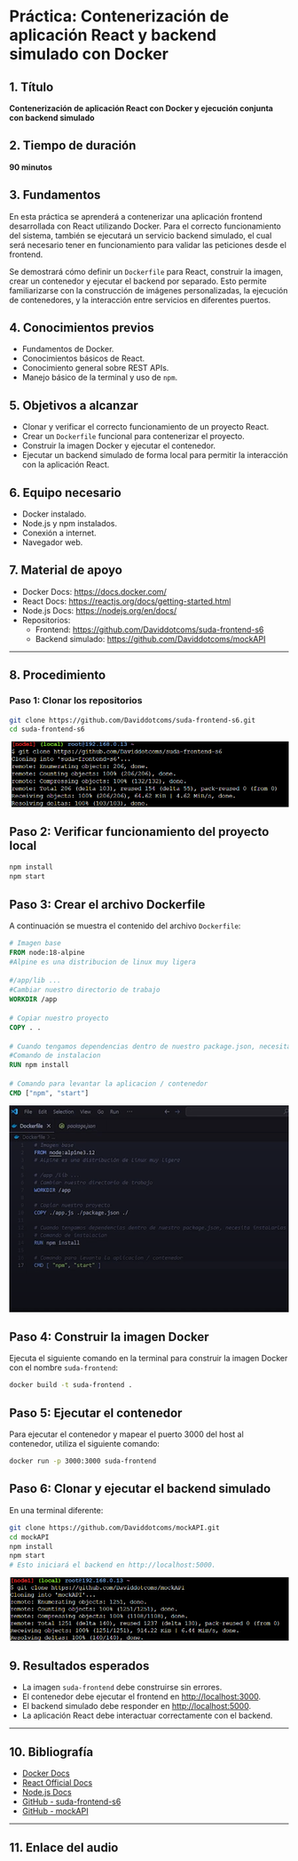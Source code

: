 # Práctica: Contenerización de aplicación React y backend simulado con Docker

## 1. Título  
**Contenerización de aplicación React con Docker y ejecución conjunta con backend simulado**

## 2. Tiempo de duración  
**90 minutos**

## 3. Fundamentos  

En esta práctica se aprenderá a contenerizar una aplicación frontend desarrollada con React utilizando Docker. Para el correcto funcionamiento del sistema, también se ejecutará un servicio backend simulado, el cual será necesario tener en funcionamiento para validar las peticiones desde el frontend.

Se demostrará cómo definir un `Dockerfile` para React, construir la imagen, crear un contenedor y ejecutar el backend por separado. Esto permite familiarizarse con la construcción de imágenes personalizadas, la ejecución de contenedores, y la interacción entre servicios en diferentes puertos.

## 4. Conocimientos previos

- Fundamentos de Docker.
- Conocimientos básicos de React.
- Conocimiento general sobre REST APIs.
- Manejo básico de la terminal y uso de `npm`.

## 5. Objetivos a alcanzar

- Clonar y verificar el correcto funcionamiento de un proyecto React.
- Crear un `Dockerfile` funcional para contenerizar el proyecto.
- Construir la imagen Docker y ejecutar el contenedor.
- Ejecutar un backend simulado de forma local para permitir la interacción con la aplicación React.

## 6. Equipo necesario

- Docker instalado.
- Node.js y npm instalados.
- Conexión a internet.
- Navegador web.

## 7. Material de apoyo

- Docker Docs: https://docs.docker.com/
- React Docs: https://reactjs.org/docs/getting-started.html
- Node.js Docs: https://nodejs.org/en/docs/
- Repositorios:
  - Frontend: https://github.com/Daviddotcoms/suda-frontend-s6
  - Backend simulado: https://github.com/Daviddotcoms/mockAPI

---

## 8. Procedimiento

### Paso 1: Clonar los repositorios

```bash
git clone https://github.com/Daviddotcoms/suda-frontend-s6.git
cd suda-frontend-s6
```
![Front](docker-file/front.png)

## Paso 2: Verificar funcionamiento del proyecto local

```bash
npm install
npm start
```
## Paso 3: Crear el archivo Dockerfile

A continuación se muestra el contenido del archivo `Dockerfile`:

```Dockerfile
# Imagen base
FROM node:18-alpine
#Alpine es una distribucion de linux muy ligera

#/app/lib ...
#Cambiar nuestro directorio de trabajo
WORKDIR /app

# Copiar nuestro proyecto
COPY . .

# Cuando tengamos dependencias dentro de nuestro package.json, necesita intalarlos
#Comando de instalacion
RUN npm install

# Comando para levantar la aplicacion / contenedor
CMD ["npm", "start"]
```
![](docker-file/3.png)

## Paso 4: Construir la imagen Docker

Ejecuta el siguiente comando en la terminal para construir la imagen Docker con el nombre `suda-frontend`:

```bash
docker build -t suda-frontend .
```
## Paso 5: Ejecutar el contenedor

Para ejecutar el contenedor y mapear el puerto 3000 del host al contenedor, utiliza el siguiente comando:

```bash
docker run -p 3000:3000 suda-frontend
```
## Paso 6: Clonar y ejecutar el backend simulado

En una terminal diferente:

```bash
git clone https://github.com/Daviddotcoms/mockAPI.git
cd mockAPI
npm install
npm start
# Esto iniciará el backend en http://localhost:5000.
```
![](docker-file/backend.png)
## 9. Resultados esperados

- La imagen `suda-frontend` debe construirse sin errores.
- El contenedor debe ejecutar el frontend en [http://localhost:3000](http://localhost:3000).
- El backend simulado debe responder en [http://localhost:5000](http://localhost:5000).
- La aplicación React debe interactuar correctamente con el backend.

---

## 10. Bibliografía

- [Docker Docs](https://docs.docker.com/)
- [React Official Docs](https://reactjs.org/)
- [Node.js Docs](https://nodejs.org/)
- [GitHub - suda-frontend-s6](https://github.com/tu-usuario/suda-frontend-s6) 
- [GitHub - mockAPI](https://github.com/Daviddotcoms/mockAPI)

---

## 11. Enlace del audio





